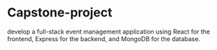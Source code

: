 # Capstone-project
develop a full-stack event management application using React for the frontend, Express for the backend, and MongoDB for the database.
